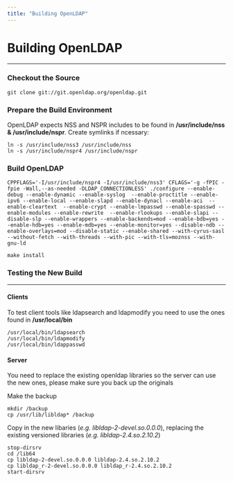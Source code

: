 ```yaml
---
title: "Building OpenLDAP"
---
```


# Building OpenLDAP
-------------------


### Checkout the Source

    git clone git://git.openldap.org/openldap.git

### Prepare the Build Environment

OpenLDAP expects NSS and NSPR includes to be found in **/usr/include/nss & /usr/include/nspr**.  Create symlinks if ncessary:

    ln -s /usr/include/nss3 /usr/include/nss
    ln -s /usr/include/nspr4 /usr/include/nspr


### Build OpenLDAP

    CPPFLAGS='-I/usr/include/nspr4 -I/usr/include/nss3' CFLAGS='-g -fPIC -fpie -Wall,--as-needed -DLDAP_CONNECTIONLESS' ./configure --enable-debug --enable-dynamic --enable-syslog  --enable-proctitle --enable-ipv6 --enable-local --enable-slapd --enable-dynacl --enable-aci  --enable-cleartext  --enable-crypt --enable-lmpasswd --enable-spasswd --enable-modules --enable-rewrite  --enable-rlookups --enable-slapi --disable-slp --enable-wrappers --enable-backends=mod --enable-bdb=yes --enable-hdb=yes --enable-mdb=yes --enable-monitor=yes --disable-ndb --enable-overlays=mod --disable-static --enable-shared --with-cyrus-sasl --without-fetch --with-threads --with-pic --with-tls=moznss --with-gnu-ld

    make install

### Testing the New Build
-------------------------

#### Clients

To test client tools like ldapsearch and ldapmodify you need to use the ones found in **/usr/local/bin**

    /usr/local/bin/ldapsearch
    /usr/local/bin/ldapmodify
    /usr/local/bin/ldappasswd

#### Server

You need to replace the existing openldap libraries so the server can use the new ones, please make sure you back up the originals

Make the backup

    mkdir /backup
    cp /usr/lib/libldap* /backup

Copy in the new libaries (*e.g. libldap-2-devel.so.0.0.0*), replacing the existing versioned libraries (*e.g. libldap-2.4.so.2.10.2*)

    stop-dirsrv    
    cd /lib64
    cp libldap-2-devel.so.0.0.0 libldap-2.4.so.2.10.2
    cp libldap_r-2-devel.so.0.0.0 libldap_r-2.4.so.2.10.2
    start-dirsrv



